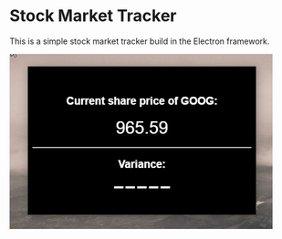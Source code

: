 # Stock Market Tracker

This is a simple stock market tracker build in the Electron framework.

![screenshot](stock-tracker-screenshot.png)